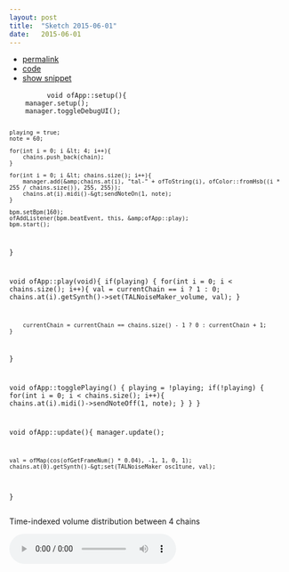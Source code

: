 ```yaml
---
layout: post
title:  "Sketch 2015-06-01"
date:   2015-06-01
---
```

<div class="code">
    <ul>
		<li><a href="{% post_url 2015-06-01-sketch %}">permalink</a></li>
		<li><a href="https://github.com/dailysketches/sketches-2015-07pre/tree/master/2015-06-01">code</a></li>
		<li><a href="#" class="snippet-button">show snippet</a></li>
	</ul>
    <pre class="snippet">
        <code class="cpp">void ofApp::setup(){
    manager.setup();
    manager.toggleDebugUI();

    playing = true;
    note = 60;
    
    for(int i = 0; i &lt; 4; i++){
        chains.push_back(chain);
    }
    
    for(int i = 0; i &lt; chains.size(); i++){
        manager.add(&amp;chains.at(i), "tal-" + ofToString(i), ofColor::fromHsb((i * 255 / chains.size()), 255, 255));
        chains.at(i).midi()-&gt;sendNoteOn(1, note);
    }
    
    bpm.setBpm(160);
    ofAddListener(bpm.beatEvent, this, &amp;ofApp::play);
    bpm.start();
}

void ofApp::play(void){
    if(playing) {
        for(int i = 0; i &lt; chains.size(); i++){
            val = currentChain == i ? 1 : 0;
            chains.at(i).getSynth()-&gt;set(TALNoiseMaker_volume, val);
        }

        currentChain = currentChain == chains.size() - 1 ? 0 : currentChain + 1;
    }
}

void ofApp::togglePlaying() {
    playing = !playing;
    if(!playing) {
        for(int i = 0; i &lt; chains.size(); i++){
            chains.at(i).midi()-&gt;sendNoteOff(1, note);
        }
    }
}

void ofApp::update(){
    manager.update();
    
    val = ofMap(cos(ofGetFrameNum() * 0.04), -1, 1, 0, 1);
    chains.at(0).getSynth()-&gt;set(TALNoiseMaker_osc1tune, val);
}</code>
    </pre>
</div>
<p class="description">Time-indexed volume distribution between 4 chains</p>
<audio controls>
    <source src="https://github.com/dailysketches/assets-2015-07pre/blob/master/openFrameworks/2015-06-01.mp3?raw=true" type="audio/mpeg">
    Your browser does not support the audio element.
</audio>